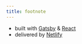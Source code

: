 ```yaml
---
title: footnote
---
```


* built with [Gatsby](https://www.gatsbyjs.org/) & [React](https://reactjs.org)
* delivered by [Netlify](https://www.netlify.com/)
